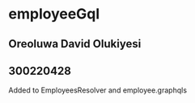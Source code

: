 # employeeGql
## Oreoluwa David Olukiyesi
## 300220428

Added to EmployeesResolver and employee.graphqls